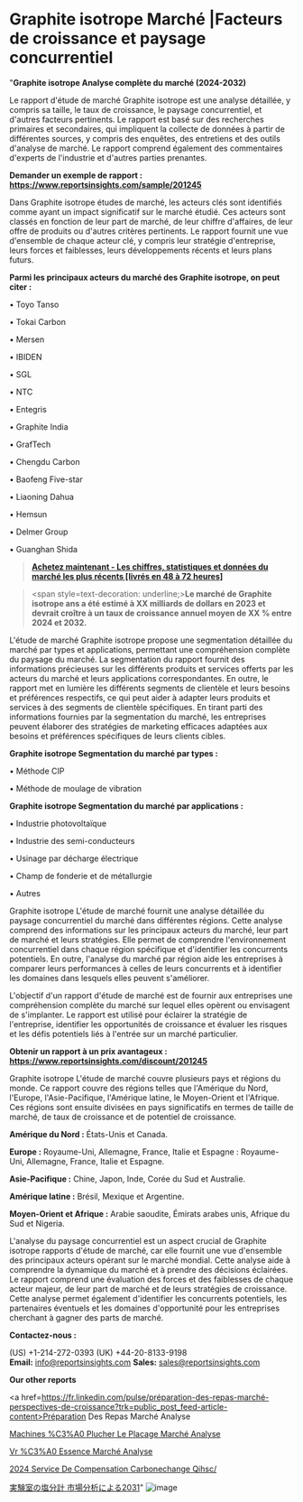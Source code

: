 # Graphite isotrope Marché |Facteurs de croissance et paysage concurrentiel

"<strong>Graphite isotrope Analyse complète du marché (2024-2032)</strong>

Le rapport d'étude de marché Graphite isotrope est une analyse détaillée, y compris sa taille, le taux de croissance, le paysage concurrentiel, et d'autres facteurs pertinents. Le rapport est basé sur des recherches primaires et secondaires, qui impliquent la collecte de données à partir de différentes sources, y compris des enquêtes, des entretiens et des outils d'analyse de marché. Le rapport comprend également des commentaires d'experts de l'industrie et d'autres parties prenantes.

<strong>Demander un exemple de rapport : </strong><strong><a href=https://www.reportsinsights.com/sample/201245>https://www.reportsinsights.com/sample/201245</a></strong>

Dans Graphite isotrope études de marché, les acteurs clés sont identifiés comme ayant un impact significatif sur le marché étudié. Ces acteurs sont classés en fonction de leur part de marché, de leur chiffre d'affaires, de leur offre de produits ou d'autres critères pertinents. Le rapport fournit une vue d'ensemble de chaque acteur clé, y compris leur stratégie d'entreprise, leurs forces et faiblesses, leurs développements récents et leurs plans futurs.

<strong>Parmi les principaux acteurs du marché des Graphite isotrope, on peut citer :</strong>

• Toyo Tanso

• Tokai Carbon

• Mersen

• IBIDEN

• SGL

• NTC

• Entegris

• Graphite India

• GrafTech

• Chengdu Carbon

• Baofeng Five-star

• Liaoning Dahua

• Hemsun

• Delmer Group

• Guanghan Shida

<blockquote><a href=https://reportsinsights.com/buynow/201245><span style=text-decoration: underline;><strong>Achetez maintenant - Les chiffres, statistiques et données du marché les plus récents [livrés en 48 à 72 heures]</strong></span></a></blockquote>
<blockquote>
<div class=group w-full text-gray-800 dark:text-gray-100 border-b border-black/10 dark:border-gray-900/50 bg-gray-50 dark:bg-[#444654]>
<div class=flex p-4 gap-4 text-base md:gap-6 md:max-w-2xl lg:max-w-xl xl:max-w-3xl md:py-6 lg:px-0 m-auto>
<div class=relative flex flex-col w-[calc(100%-50px)] gap-1 md:gap-3 lg:w-[calc(100%-115px)]>
<div class=flex flex-grow flex-col gap-3>
<div class=min-h-[20px] flex flex-col items-start gap-4 whitespace-pre-wrap break-words>
<div class=result-streaming markdown prose w-full break-words dark:prose-invert light>

<span style=text-decoration: underline;><strong>Le marché de Graphite isotrope ans a été estimé à XX milliards de dollars en 2023 et devrait croître à un taux de croissance annuel moyen de XX % entre 2024 et 2032.</strong></span>

</div>
</div>
</div>
</div>
</div>
</div></blockquote>
L'étude de marché Graphite isotrope propose une segmentation détaillée du marché par types et applications, permettant une compréhension complète du paysage du marché. La segmentation du rapport fournit des informations précieuses sur les différents produits et services offerts par les acteurs du marché et leurs applications correspondantes. En outre, le rapport met en lumière les différents segments de clientèle et leurs besoins et préférences respectifs, ce qui peut aider à adapter leurs produits et services à des segments de clientèle spécifiques. En tirant parti des informations fournies par la segmentation du marché, les entreprises peuvent élaborer des stratégies de marketing efficaces adaptées aux besoins et préférences spécifiques de leurs clients cibles.

<strong>Graphite isotrope Segmentation du marché par types :</strong>

• Méthode CIP

• Méthode de moulage de vibration

<strong>Graphite isotrope Segmentation du marché par applications :</strong>

• Industrie photovoltaïque

• Industrie des semi-conducteurs

• Usinage par décharge électrique

• Champ de fonderie et de métallurgie

• Autres

Graphite isotrope L'étude de marché fournit une analyse détaillée du paysage concurrentiel du marché dans différentes régions. Cette analyse comprend des informations sur les principaux acteurs du marché, leur part de marché et leurs stratégies. Elle permet de comprendre l'environnement concurrentiel dans chaque région spécifique et d'identifier les concurrents potentiels. En outre, l'analyse du marché par région aide les entreprises à comparer leurs performances à celles de leurs concurrents et à identifier les domaines dans lesquels elles peuvent s'améliorer.

L'objectif d'un rapport d'étude de marché est de fournir aux entreprises une compréhension complète du marché sur lequel elles opèrent ou envisagent de s'implanter. Le rapport est utilisé pour éclairer la stratégie de l'entreprise, identifier les opportunités de croissance et évaluer les risques et les défis potentiels liés à l'entrée sur un marché particulier.

<strong>Obtenir un rapport à un prix avantageux : <a href=https://www.reportsinsights.com/discount/201245>https://www.reportsinsights.com/discount/201245</a></strong>

Graphite isotrope L'étude de marché couvre plusieurs pays et régions du monde. Ce rapport couvre des régions telles que l'Amérique du Nord, l'Europe, l'Asie-Pacifique, l'Amérique latine, le Moyen-Orient et l'Afrique. Ces régions sont ensuite divisées en pays significatifs en termes de taille de marché, de taux de croissance et de potentiel de croissance.

<strong>Amérique du Nord :</strong> États-Unis et Canada.

<strong>Europe :</strong> Royaume-Uni, Allemagne, France, Italie et Espagne : Royaume-Uni, Allemagne, France, Italie et Espagne.

<strong>Asie-Pacifique :</strong> Chine, Japon, Inde, Corée du Sud et Australie.

<strong>Amérique latine :</strong> Brésil, Mexique et Argentine.

<strong>Moyen-Orient et Afrique :</strong> Arabie saoudite, Émirats arabes unis, Afrique du Sud et Nigeria.

L'analyse du paysage concurrentiel est un aspect crucial de Graphite isotrope rapports d'étude de marché, car elle fournit une vue d'ensemble des principaux acteurs opérant sur le marché mondial. Cette analyse aide à comprendre la dynamique du marché et à prendre des décisions éclairées. Le rapport comprend une évaluation des forces et des faiblesses de chaque acteur majeur, de leur part de marché et de leurs stratégies de croissance. Cette analyse permet également d'identifier les concurrents potentiels, les partenaires éventuels et les domaines d'opportunité pour les entreprises cherchant à gagner des parts de marché.

<strong>Contactez-nous :</strong>

(US) +1-214-272-0393
(UK) +44-20-8133-9198
<strong>Email:</strong> <a>info@reportsinsights.com</a>
<strong>Sales:</strong> <a>sales@reportsinsights.com</a>

<strong>Our other reports</strong>

<a href=https://fr.linkedin.com/pulse/préparation-des-repas-marché-perspectives-de-croissance?trk=public_post_feed-article-content>Préparation Des Repas Marché Analyse</a>

<a href=https://www.linkedin.com/pulse/machines-%C3%A0-%C3%A9plucher-le-placage-march%C3%A9-rapport-fiskf/>Machines %C3%A0 Plucher Le Placage Marché Analyse</a>

<a href=https://www.linkedin.com/pulse/vr-%C3%A0-essence-march%C3%A9-tendance-et-pr%C3%A9visions-h8rhf/>Vr %C3%A0 Essence Marché Analyse</a>

<a href=https://www.linkedin.com/pulse/2024-service-de-compensation-carbone%C3%A9change-qihsc/>2024 Service De Compensation Carbonechange Qihsc/</a>

<a href=https://www.linkedin.com/pulse/実験室の塩分計-市場types別エンドユーザー別の新しい分析レポート-business-wisdom-research-2456/>実験室の塩分計 市場分析による2031</a>"
![image](https://github.com/daminid12/RImarketexcellence/assets/158430485/b45d0028-62ea-4c2d-ae99-1715d536b5c1)
